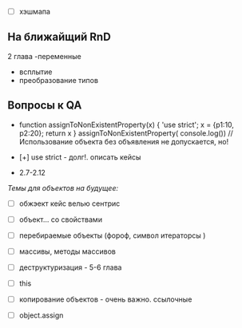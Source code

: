 * [ ] хэшмапа

## На ближайщий RnD
2 глава 
-переменные
- всплытие
- преобразование типов


## Вопросы к QA


* function assignToNonExistentProperty(x) {
    'use strict';
    x = {p1:10, p2:20}; 
    return x
    }
    assignToNonExistentProperty( console.log())
    // Использование объекта без объявления не допускается, но!

*  [+] use strict - долг!. описать кейсы

- 2.7-2.12


*Темы для объектов на будущее:*

* [ ] обжэект кейс велью сентрис 
* [ ] объект... со свойствами
* [ ] перебираемые объекты (фороф, символ итераторсы )
* [ ] массивы, методы массивов
* [ ] деструктуризация - 5-6 глава 
* [ ] this 

* [ ]  копирование объектов - очень важно. ссылочные 

* [ ] object.assign

